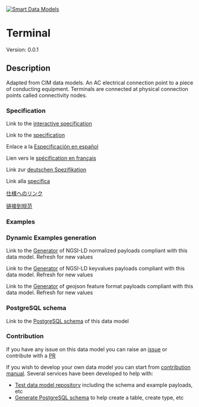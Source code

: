 [![Smart Data Models](https://smartdatamodels.org/wp-content/uploads/2022/01/SmartDataModels_logo.png "Logo")](https://smartdatamodels.org)
# Terminal
Version: 0.0.1

## Description 

Adapted from CIM data models. An AC electrical connection point to a piece of conducting equipment. Terminals are connected at physical connection points called connectivity nodes.
### Specification

Link to the [interactive specification](https://swagger.lab.fiware.org/?url=https://smart-data-models.github.io/dataModel.EnergyCIM/Terminal/swagger.yaml)

Link to the [specification](https://github.com/smart-data-models/dataModel.EnergyCIM/blob/master/Terminal/doc/spec.md)

Enlace a la [Especificación en español](https://github.com/smart-data-models/dataModel.EnergyCIM/blob/master/Terminal/doc/spec_ES.md)

Lien vers le [spécification en français](https://github.com/smart-data-models/dataModel.EnergyCIM/blob/master/Terminal/doc/spec_FR.md)

Link zur [deutschen Spezifikation](https://github.com/smart-data-models/dataModel.EnergyCIM/blob/master/Terminal/doc/spec_DE.md)

Link alla [specifica](https://github.com/smart-data-models/dataModel.EnergyCIM/blob/master/Terminal/doc/spec_IT.md)

[仕様へのリンク](https://github.com/smart-data-models/dataModel.EnergyCIM/blob/master/Terminal/doc/spec_JA.md)

[链接到规范](https://github.com/smart-data-models/dataModel.EnergyCIM/blob/master/Terminal/doc/spec_ZH.md)
### Examples
### Dynamic Examples generation

Link to the [Generator](https://smartdatamodels.org/extra/ngsi-ld_generator.php?schemaUrl=https://raw.githubusercontent.com/smart-data-models/dataModel.EnergyCIM/master/Terminal/schema.json&email=info@smartdatamodels.org) of NGSI-LD normalized payloads compliant with this data model. Refresh for new values

Link to the [Generator](https://smartdatamodels.org/extra/ngsi-ld_generator_keyvalues.php?schemaUrl=https://raw.githubusercontent.com/smart-data-models/dataModel.EnergyCIM/master/Terminal/schema.json&email=info@smartdatamodels.org) of NGSI-LD keyvalues payloads compliant with this data model. Refresh for new values

Link to the [Generator](https://smartdatamodels.org/extra/geojson_features_generator.php?schemaUrl=https://raw.githubusercontent.com/smart-data-models/dataModel.EnergyCIM/master/Terminal/schema.json&email=info@smartdatamodels.org) of geojson feature format payloads compliant with this data model. Refresh for new values
### PostgreSQL schema

Link to the [PostgreSQL schema](https://github.com/smart-data-models/dataModel.EnergyCIM/blob/master/Terminal/schema.sql) of this data model
### Contribution

 If you have any issue on this data model you can raise an [issue](https://github.com/smart-data-models/dataModel.EnergyCIM/issues)  or contribute with a [PR](https://github.com/smart-data-models/dataModel.EnergyCIM/pulls)

 If you wish to develop your own data model you can start from [contribution manual](https://bit.ly/contribution_manual). Several services have been developed to help with: 
 - [Test data model repository](https://smartdatamodels.org/index.php/data-models-contribution-api/) including the schema and example payloads, etc
 - [Generate PostgreSQL schema](https://smartdatamodels.org/index.php/sql-service/) to help create a table, create type, etc